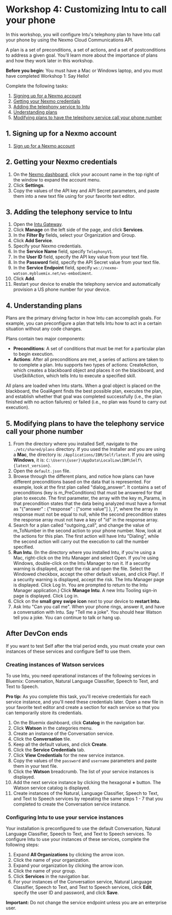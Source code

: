 # Workshop 4: Customizing Intu to call your phone

In this workshop, you will configure Intu's telephony plan to have Intu call your phone by using the Nexmo Cloud Communications API. 

A plan is a set of preconditions, a set of actions, and a set of postconditions to address a given goal. You'll learn more about the importance of plans and how they work later in this workshop.

**Before you begin:** You must have a Mac or Windows laptop, and you must have completed Workshop 1: Say Hello!

Complete the following tasks:

1. [Signing up for a Nexmo account](#signing-up-for-a-nexmo-account)
2. [Getting your Nexmo credentials](#getting-your-nexmo-credentials)
3. [Adding the telephony service to Intu](#adding-the-telephony-service-to-Intu)
4. [Understanding plans](#understanding-plans)
5. [Modifying plans to have the telephony service call your phone number](#modifying-plans-to-have-the-telephony-service-call-your-phone-number)

## 1. Signing up for a Nexmo account

1. [Sign up for a Nexmo account](https://dashboard.nexmo.com/sign-up)
  
## 2. Getting your Nexmo credentials


1. On the [Nexmo dashboard](https://dashboard.nexmo.com/), click your account name in the top right of the window to expand the account menu.
2. Click **Settings**.
3. Copy the values of the API key and API Secret parameters, and paste them into a new text file using for your favorite text editor.

## 3. Adding the telephony service to Intu

1. Open the [Intu Gateway](https://rg-gateway.mybluemix.net/).
2. Click **Manage** on the left side of the page, and click **Services**.
3. In the **Filter By** fields, select your Organization and Group.
4. Click **Add Service**.
5. Specify your Nexmo credentials.
  1. In the **Service Name** field, specify `TelephonyV1`.
  2. In the **User ID** field, specify the API key value from your text file.
  3. In the **Password** field, specify the API Secret value from your text file.
  4. In the **Service Endpoint** field, specify `ws://nexmo-watson.mybluemix.net/ws-embodiment`.
6. Click **Add**.
7. Restart your device to enable the telephony service and automatically provision a US phone number for your device.

## 4. Understanding plans 

Plans are the primary driving factor in how Intu can accomplish goals. For example, you can preconfigure a plan that tells Intu how to act in a certain situation without any code changes.

Plans contain two major components:
  * **Preconditions**: A set of conditions that must be met for a particular plan to begin execution.
  * **Actions**: After all preconditions are met, a series of actions are taken to to complete a plan. Intu supports two types of actions: CreateAction, which creates a blackboard object and places it on the blackboard, and UseSkillAction, which tells Intu to execute a specified skill.

All plans are loaded when Intu starts. When a goal object is placed on the blackboard, the GoalAgent finds the best possible plan, executes the plan, and establish whether that goal was completed successfully (i.e., the plan finished with no action failures) or failed (i.e., no plan was found to carry out execution).

## 5. Modifying plans to have the telephony service call your phone number

1. From the directory where you installed Self, navigate to the `./etc/shared/plans` directory. If you used the Installer and you are using a **Mac**, the directory is: `/Applications/IBM/Self/latest`. If you are using **Windows**, it is: `C:\Users\{user}\AppData\LocalLow\IBM\Self\{latest_version}`.
2.  Open the `default.json` file.
3. Browse through the different plans, and notice how plans can have different preconditions based on the data that is represented.
For example, look at the first plan called "dialog_answer". It contains a set of preconditions (key is m_PreConditions) that must be answered for that plan to execute. The first parameter, the array with the key m_Params, in that precondition states that the data being analyzed must have a format as "{"answer" : {"response" : ["some value"] }, }", where the array in response must not be equal to null, while the second precondition states the response array must not have a key of "id" in the response array.
3. Search for a plan called "outgoing_call", and change the value of m_ToNumber in the second action to your phone number. Now, look at the actions for this plan. The first action will have Intu "Dialing", while the second action will carry out the execution to call the number specified.
4. **Run Intu**. 
(In the directory where you installed Intu, if you're using a Mac, right-click on the Intu Manager and select Open. If you're using Windows, double-click on the Intu Manager to run it. If a security warning is displayed, accept the risk and open the file.
Select the Windowed checkbox, accept the other default values, and click Play!. If a security warning is displayed, accept the risk. The Intu Manager page is displayed. Click Log In. You are prompted to return to the Intu Manager application.) 
Click **Manage Intu**. A new Intu Tooling sign-in page is displayed. Click Log in. 
5. Click on the **small grey swipe icon** next to your device to **restart Intu**.
6. Ask Intu "Can you call me". When your phone rings, answer it, and have a conversation with Intu. Say "Tell me a joke". You should hear Watson tell you a joke. You can continue to talk or hang up.

## After DevCon ends

If you want to test Self after the trial period ends, you must create your own instances of these services and configure Self to use them.

### Creating instances of Watson services
To use Intu, you need operational instances of the following services in Bluemix: Conversation, Natural Language Classifier, Speech to Text, and Text to Speech.

**Pro tip:** As you complete this task, you'll receive credentials for each service instance, and you'll need these credentials later. Open a new file in your favorite text editor and create a section for each service so that you can temporarily store its credentials.

1. On the Bluemix dashboard, click **Catalog** in the navigation bar.
2. Click **Watson** in the categories menu.
3. Create an instance of the Conversation service.
  1. Click the **Conversation** tile.
  2. Keep all the default values, and click **Create**.
  3. Click the **Service Credentials** tab.
  4. Click **View Credentials** for the new service instance.
  5. Copy the values of the `password` and `username` parameters and paste them in your text file.
  6. Click the **Watson** breadcrumb. The list of your service instances is displayed.
  7. Add the next service instance by clicking the hexagonal **+** button. The Watson service catalog is displayed.
4. Create instances of the Natural, Language Classifier, Speech to Text, and Text to Speech services by repeating the same steps 1 - 7 that you completed to create the Conversation service instance.

### Configuring Intu to use your service instances

Your installation is preconfigured to use the default Conversation, Natural Language Classifier, Speech to Text, and Text to Speech services. To configure Intu to use your instances of these services, complete the following steps:

1. Expand **All Organizations** by clicking the arrow icon.
2. Click the name of your organization.
3. Expand your organization by clicking the arrow icon.
4. Click the name of your group.
5. Click **Services** in the navigation bar.
6. For your instances of the Conversation service, Natural Language Classifier, Speech to Text, and Text to Speech services, click **Edit**, specify the user ID and password, and click **Save**.

**Important:** Do not change the service endpoint unless you are an enterprise user.
